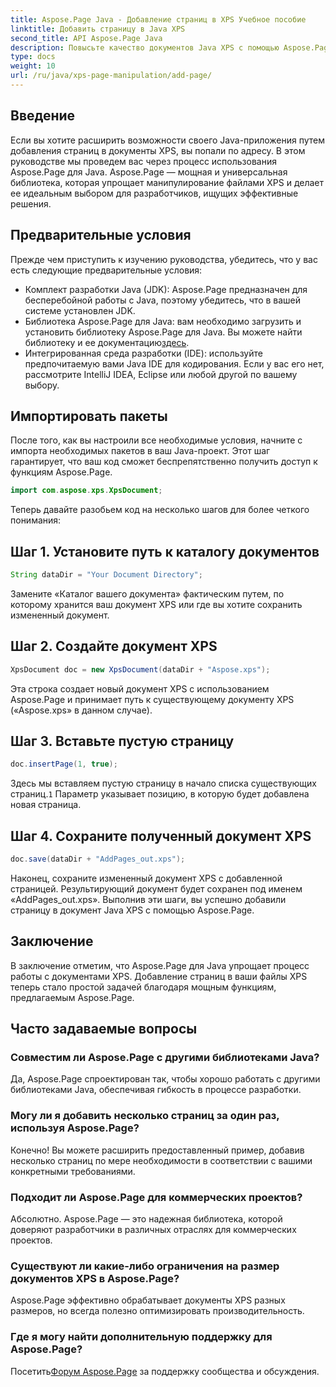 ```yaml
---
title: Aspose.Page Java - Добавление страниц в XPS Учебное пособие
linktitle: Добавить страницу в Java XPS
second_title: API Aspose.Page Java
description: Повысьте качество документов Java XPS с помощью Aspose.Page. Научитесь легко добавлять страницы для расширения функциональности приложения. Погрузитесь в учебник прямо сейчас!
type: docs
weight: 10
url: /ru/java/xps-page-manipulation/add-page/
---
```

## Введение
Если вы хотите расширить возможности своего Java-приложения путем добавления страниц в документы XPS, вы попали по адресу. В этом руководстве мы проведем вас через процесс использования Aspose.Page для Java. Aspose.Page — мощная и универсальная библиотека, которая упрощает манипулирование файлами XPS и делает ее идеальным выбором для разработчиков, ищущих эффективные решения.
## Предварительные условия
Прежде чем приступить к изучению руководства, убедитесь, что у вас есть следующие предварительные условия:
- Комплект разработки Java (JDK): Aspose.Page предназначен для бесперебойной работы с Java, поэтому убедитесь, что в вашей системе установлен JDK.
- Библиотека Aspose.Page для Java: вам необходимо загрузить и установить библиотеку Aspose.Page для Java. Вы можете найти библиотеку и ее документацию[здесь](https://reference.aspose.com/page/java/).
- Интегрированная среда разработки (IDE): используйте предпочитаемую вами Java IDE для кодирования. Если у вас его нет, рассмотрите IntelliJ IDEA, Eclipse или любой другой по вашему выбору.
## Импортировать пакеты
После того, как вы настроили все необходимые условия, начните с импорта необходимых пакетов в ваш Java-проект. Этот шаг гарантирует, что ваш код сможет беспрепятственно получить доступ к функциям Aspose.Page.
```java
import com.aspose.xps.XpsDocument;
```
Теперь давайте разобьем код на несколько шагов для более четкого понимания:
## Шаг 1. Установите путь к каталогу документов
```java
String dataDir = "Your Document Directory";
```
Замените «Каталог вашего документа» фактическим путем, по которому хранится ваш документ XPS или где вы хотите сохранить измененный документ.
## Шаг 2. Создайте документ XPS
```java
XpsDocument doc = new XpsDocument(dataDir + "Aspose.xps");
```
Эта строка создает новый документ XPS с использованием Aspose.Page и принимает путь к существующему документу XPS («Aspose.xps» в данном случае).
## Шаг 3. Вставьте пустую страницу
```java
doc.insertPage(1, true);
```
Здесь мы вставляем пустую страницу в начало списка существующих страниц.`1` Параметр указывает позицию, в которую будет добавлена новая страница.
## Шаг 4. Сохраните полученный документ XPS
```java
doc.save(dataDir + "AddPages_out.xps");
```
Наконец, сохраните измененный документ XPS с добавленной страницей. Результирующий документ будет сохранен под именем «AddPages_out.xps».
Выполнив эти шаги, вы успешно добавили страницу в документ Java XPS с помощью Aspose.Page.
## Заключение
В заключение отметим, что Aspose.Page для Java упрощает процесс работы с документами XPS. Добавление страниц в ваши файлы XPS теперь стало простой задачей благодаря мощным функциям, предлагаемым Aspose.Page.
## Часто задаваемые вопросы
### Совместим ли Aspose.Page с другими библиотеками Java?
Да, Aspose.Page спроектирован так, чтобы хорошо работать с другими библиотеками Java, обеспечивая гибкость в процессе разработки.
### Могу ли я добавить несколько страниц за один раз, используя Aspose.Page?
Конечно! Вы можете расширить предоставленный пример, добавив несколько страниц по мере необходимости в соответствии с вашими конкретными требованиями.
### Подходит ли Aspose.Page для коммерческих проектов?
Абсолютно. Aspose.Page — это надежная библиотека, которой доверяют разработчики в различных отраслях для коммерческих проектов.
### Существуют ли какие-либо ограничения на размер документов XPS в Aspose.Page?
Aspose.Page эффективно обрабатывает документы XPS разных размеров, но всегда полезно оптимизировать производительность.
### Где я могу найти дополнительную поддержку для Aspose.Page?
 Посетить[Форум Aspose.Page](https://forum.aspose.com/c/page/39) за поддержку сообщества и обсуждения.